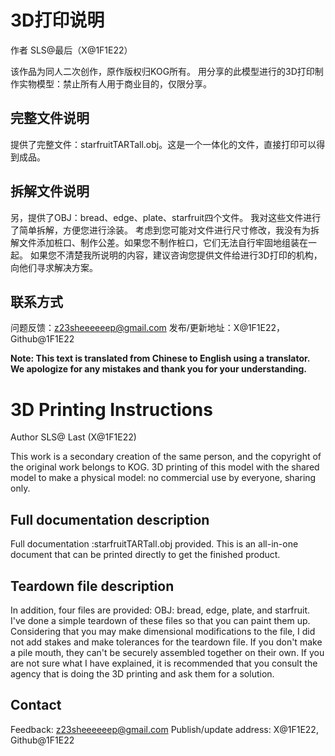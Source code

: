 #  3D打印说明

作者 SLS@最后（X@1F1E22）

该作品为同人二次创作，原作版权归KOG所有。
用分享的此模型进行的3D打印制作实物模型：禁止所有人用于商业目的，仅限分享。

## 完整文件说明
提供了完整文件：starfruitTARTall.obj。这是一个一体化的文件，直接打印可以得到成品。

## 拆解文件说明
另，提供了OBJ：bread、edge、plate、starfruit四个文件。
我对这些文件进行了简单拆解，方便您进行涂装。
考虑到您可能对文件进行尺寸修改，我没有为拆解文件添加桩口、制作公差。如果您不制作桩口，它们无法自行牢固地组装在一起。
如果您不清楚我所说明的内容，建议咨询您提供文件给进行3D打印的机构，向他们寻求解决方案。

## 联系方式
问题反馈：z23sheeeeeep@gmail.com
发布/更新地址：X@1F1E22，Github@1F1E22




**Note: This text is translated from Chinese to English using a translator. We apologize for any mistakes and thank you for your understanding.**

# 3D Printing Instructions

Author SLS@ Last (X@1F1E22)

This work is a secondary creation of the same person, and the copyright of the original work belongs to KOG.
3D printing of this model with the shared model to make a physical model: no commercial use by everyone, sharing only.

## Full documentation description
Full documentation :starfruitTARTall.obj provided. This is an all-in-one document that can be printed directly to get the finished product.

## Teardown file description
In addition, four files are provided: OBJ: bread, edge, plate, and starfruit.
I've done a simple teardown of these files so that you can paint them up.
Considering that you may make dimensional modifications to the file, I did not add stakes and make tolerances for the teardown file. If you don't make a pile mouth, they can't be securely assembled together on their own.
If you are not sure what I have explained, it is recommended that you consult the agency that is doing the 3D printing and ask them for a solution.

## Contact
Feedback: z23sheeeeeep@gmail.com
Publish/update address: X@1F1E22, Github@1F1E22
